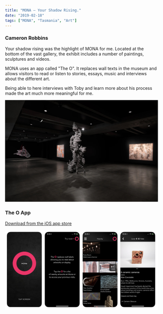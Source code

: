 ```yaml
---
title: "MONA – Your Shadow Rising."
date: "2019-02-18"
tags: ["MONA", "Tasmania", "Art"]
---
```


### Cameron Robbins

Your shadow rising was the highlight of MONA for me. Located at the bottom of the vast gallery, the exhibit includes a number of paintings, sculptures and videos.

MONA uses an app called "The O". It replaces wall texts in the museum and allows visitors to read or listen to stories, essays, music and interviews about the different art.

Being able to here interviews with Toby and learn more about his process made the art much more meaningful for me.

![Your Shadow Rising](images/tobyZiegler_yourShadowRising.jpg)

### The O App

[Download from the iOS app store](https://itunes.apple.com/au/app/the-o/id1161982400?mt=8)

![The O App](images/theOApp.png)
